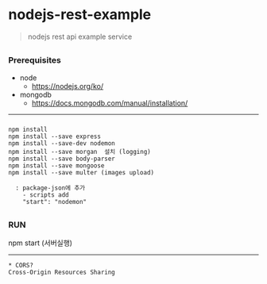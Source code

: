# nodejs-rest-example
> nodejs rest api example service

##
### Prerequisites
- node
  - https://nodejs.org/ko/
- mongodb
  - https://docs.mongodb.com/manual/installation/
  
---

###
```
npm install
npm install --save express 
npm install --save-dev nodemon
npm install --save morgan  설치 (logging)
npm install --save body-parser
npm install --save mongoose
npm install --save multer (images upload)

  : package-json에 추가
    - scripts add
    "start": "nodemon"
```

##
### RUN
npm start (서버실행)

---

```
* CORS?
Cross-Origin Resources Sharing
```
